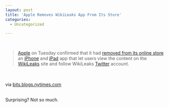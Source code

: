 ```yaml
---
layout: post
title: 'Apple Removes WikiLeaks App From Its Store'
categories:
  - Uncategorized

---
```


<div class="posterous_bookmarklet_entry"><br /><blockquote class="posterous_long_quote"><a href="http://topics.nytimes.com/top/news/business/companies/apple_computer_inc/index.html?inline=nyt-org" class="tickerized" title="More information about Apple Inc.">Apple</a> on Tuesday confirmed that it had <a href="http://techcrunch.com/2010/12/20/apple-removes-wikileaks-app-from-app-store/">removed from its online store</a> an <a href="http://topics.nytimes.com/top/reference/timestopics/subjects/i/iphone/index.html?inline=nyt-classifier" class="tickerized" title="Recent and archival news about the iPhone.">iPhone</a> and <a href="http://topics.nytimes.com/top/reference/timestopics/subjects/i/ipad/index.html?inline=nyt-classifier" class="tickerized" title="More articles about iPad.">iPad</a> app that let users view the content on the <a href="http://topics.nytimes.com/top/reference/timestopics/organizations/w/wikileaks/index.html?inline=nyt-org" class="tickerized" title="More articles about WikiLeaks.">WikiLeaks</a> site and follow WikiLeaks <a href="http://topics.nytimes.com/top/news/business/companies/twitter/index.html?inline=nyt-org" class="tickerized" title="More articles about Twitter.">Twitter</a> account.</blockquote><br /><br /><div class="posterous_quote_citation">via <a href="http://bits.blogs.nytimes.com/2010/12/21/why-apple-removed-wikileaks-app-from-its-store/">bits.blogs.nytimes.com</a></div><br /><p>Surprising? Not so much.</p></div><div class="blogger-post-footer"><img width="1" height="1" src="https://blogger.googleusercontent.com/tracker/8920950033468593796-2723478673295916402?l=openmobile.blogspot.com" alt="" /></div>
